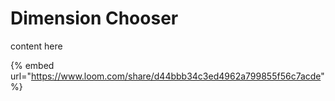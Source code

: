 # Dimension Chooser

content here

{% embed url="https://www.loom.com/share/d44bbb34c3ed4962a799855f56c7acde" %}



